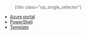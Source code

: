 > [!div class="op_single_selector"]
- [Azure portal](/documentation/articles/virtual-networks-create-vnetpeering-arm-portal/)
- [PowerShell](/documentation/articles/virtual-networks-create-vnetpeering-arm-ps/)
- [Template](/documentation/articles/virtual-networks-create-vnetpeering-arm-template-click/)